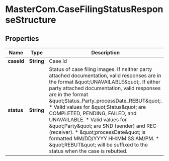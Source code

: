 # MasterCom.CaseFilingStatusResponseStructure

## Properties

Name | Type | Description | Notes
------------ | ------------- | ------------- | -------------
**caseId** | **String** | Case Id | [optional] 
**status** | **String** | Status of case filing images.   If neither party attached documentation, valid responses are in the format \&quot;UNAVAILABLE\&quot;.   If either party attached documentation, valid responses are in the format \&quot;Status_Party_processDate_REBUT\&quot;.  * Valid values for \&quot;Status\&quot; are COMPLETED, PENDING, FAILED, and UNAVAILABLE.  * Valid values for \&quot;Party\&quot; are SND (sender) and REC (receiver).  * \&quot;processDate\&quot; is formatted MM/DD/YYYY HH:MM:SS AM/PM.  * \&quot;REBUT\&quot; will be suffixed to the status when the case is rebutted. | [optional] 


